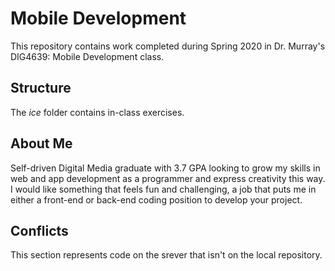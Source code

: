 # Mobile Development
This repository contains work completed during Spring 2020 in Dr. Murray's DIG4639: Mobile Development class.

## Structure
The *ice* folder contains in-class exercises. 

## About Me
Self-driven Digital Media graduate with 3.7 GPA looking to grow my skills in web and app development as a programmer and express creativity this way. I would like something that feels fun and challenging, a job that puts me in either a front-end or back-end coding position to develop your project.

## Conflicts
This section represents code on the srever that isn't on the local repository.
